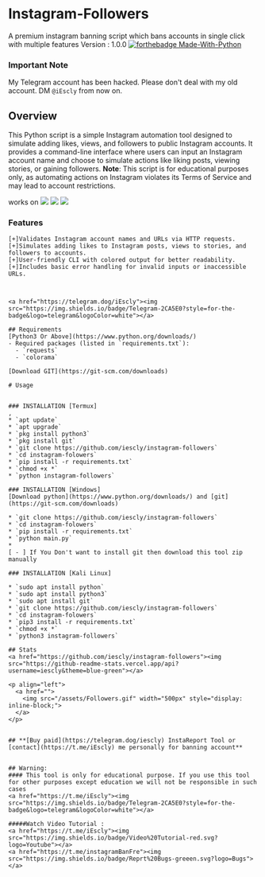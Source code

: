 # Instagram-Followers
A premium instagram banning script which bans accounts in single click with multiple features 
Version : 1.0.0
[![forthebadge Made-With-Python](http://ForTheBadge.com/images/badges/made-with-python.svg)](https://www.python.org/)
  
  ### Important Note
My Telegram account has been hacked. Please don't deal with my old account. DM `@iEscly` from now on.


## Overview
This Python script is a simple Instagram automation tool designed to simulate adding likes, views, and followers to public Instagram accounts.
 It provides a command-line interface where users can input an Instagram account name and choose to simulate actions like liking posts, viewing stories, or gaining followers. 
**Note**: This script is for educational purposes only, as automating actions on Instagram violates its Terms of Service and may lead to account restrictions.

works on
<a href="https://t.me/iEscly"><img src="https://img.shields.io/badge/Android-3DDC84?style=for-the-badge&logo=android&logoColor=white"></a>
<a href="https://t.me/iEscly"><img src="https://img.shields.io/badge/Windows-0078D6?style=for-the-badge&logo=windows&logoColor=white"></a>
<a href="https://t.me/iEscly"><img src="https://img.shields.io/badge/-kali%20linux-lightgrey"></a>

### Features
```
[+]Validates Instagram account names and URLs via HTTP requests.
[+]Simulates adding likes to Instagram posts, views to stories, and followers to accounts.
[+]User-friendly CLI with colored output for better readability.
[+]Includes basic error handling for invalid inputs or inaccessible URLs.



<a href="https://telegram.dog/iEscly"><img src="https://img.shields.io/badge/Telegram-2CA5E0?style=for-the-badge&logo=telegram&logoColor=white"></a>

## Requirements
[Python3 Or Above](https://www.python.org/downloads/)
- Required packages (listed in `requirements.txt`):  
  - `requests`  
  - `colorama`  

[Download GIT](https://git-scm.com/downloads)

# Usage 


### INSTALLATION [Termux]
,
* `apt update`
* `apt upgrade`
* `pkg install python3`
* `pkg install git`
* `git clone https://github.com/iescly/instagram-followers`
* `cd instagram-folowers`
* `pip install -r requirements.txt`
* `chmod +x *`
* `python instagram-followers`

### INSTALLATION [Windows]
[Download python](https://www.python.org/downloads/) and [git](https://git-scm.com/downloads)

* `git clone https://github.com/iescly/instagram-followers`
* `cd instagram-folowers`
* `pip install -r requirements.txt`
* `python main.py`
* 
[ - ] If You Don't want to install git then download this tool zip manually

### INSTALLATION [Kali Linux]

* `sudo apt install python`
* `sudo apt install python3`
* `sudo apt install git`
* `git clone https://github.com/iescly/instagram-followers`
* `cd instagram-folowers`
* `pip3 install -r requirements.txt`
* `chmod +x *`
* `python3 instagram-followers`

## Stats
<a href="https://github.com/iescly/instagram-followers"><img src="https://github-readme-stats.vercel.app/api?username=iescly&theme=blue-green"></a>

<p align="left">
  <a href="">
    <img src="/assets/Followers.gif" width="500px" style="display: inline-block;">
  </a>
</p>


## **[Buy paid](https://telegram.dog/iescly) InstaReport Tool or [contact](https://t.me/iEscly) me personally for banning account**


## Warning:
#### This tool is only for educational purpose. If you use this tool for other purposes except education we will not be responsible in such cases 
<a href="https://t.me/iEscly"><img src="https://img.shields.io/badge/Telegram-2CA5E0?style=for-the-badge&logo=telegram&logoColor=white"></a>

#####Watch Video Tutorial : 
<a href="https://t.me/iEscly"><img src="https://img.shields.io/badge/Video%20Tutorial-red.svg?logo=Youtube"></a>
<a href="https://t.me/instagramBanFre"><img src="https://img.shields.io/badge/Reprt%20Bugs-greeen.svg?logo=Bugs"></a>
